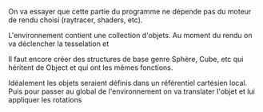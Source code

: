On va essayer que cette partie du programme ne dépende pas du moteur de rendu choisi (raytracer, shaders, etc). 

L'environnement contient une collection d'objets. Au moment du rendu on va déclencher la tesselation et 

Il faut encore créer des structures de base genre Sphère, Cube, etc qui héritent de Object et qui ont les mêmes fonctions.

Idéalement les objets seraient définis dans un référentiel cartésien local. Puis pour passer au global de l'environnement on va translater l'objet et lui appliquer les rotations